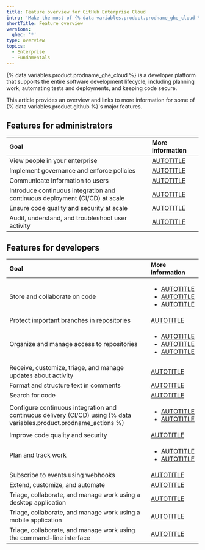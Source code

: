 ```yaml
---
title: Feature overview for GitHub Enterprise Cloud
intro: 'Make the most of {% data variables.product.prodname_ghe_cloud %} by learning about its features.'
shortTitle: Feature overview
versions:
  ghec: '*'
type: overview
topics:
  - Enterprise
  - Fundamentals
---
```


{% data variables.product.prodname_ghe_cloud %} is a developer platform that supports the entire software development lifecycle, including planning work, automating tests and deployments, and keeping code secure.

This article provides an overview and links to more information for some of {% data variables.product.github %}'s major features.

## Features for administrators

| Goal | More information |
| :- | :- |
| View people in your enterprise | [AUTOTITLE](/admin/managing-accounts-and-repositories/managing-users-in-your-enterprise/viewing-people-in-your-enterprise) |
| Implement governance and enforce policies | [AUTOTITLE](/admin/policies/enforcing-policies-for-your-enterprise) |
| Communicate information to users | [AUTOTITLE](/admin/managing-accounts-and-repositories/communicating-information-to-users-in-your-enterprise)
| Introduce continuous integration and continuous deployment (CI/CD) at scale | [AUTOTITLE](/admin/github-actions/getting-started-with-github-actions-for-your-enterprise/introducing-github-actions-to-your-enterprise) |
| Ensure code quality and security at scale | [AUTOTITLE](/code-security/adopting-github-advanced-security-at-scale/introduction-to-adopting-github-advanced-security-at-scale) |
| Audit, understand, and troubleshoot user activity | [AUTOTITLE](/admin/monitoring-activity-in-your-enterprise/reviewing-audit-logs-for-your-enterprise) |

## Features for developers

| Goal | More information |
| :- | :- |
| Store and collaborate on code | <ul><li>[AUTOTITLE](/repositories/creating-and-managing-repositories/about-repositories)</li><li>[AUTOTITLE](/pull-requests/collaborating-with-pull-requests/proposing-changes-to-your-work-with-pull-requests/about-pull-requests)</li><li>[AUTOTITLE](/pull-requests/collaborating-with-pull-requests/getting-started/best-practices-for-pull-requests)</li></ul> |
| Protect important branches in repositories | [AUTOTITLE](/repositories/configuring-branches-and-merges-in-your-repository/managing-rulesets/about-rulesets) |
| Organize and manage access to repositories | <ul><li>[AUTOTITLE](/organizations/collaborating-with-groups-in-organizations/about-organizations)</li><li>[AUTOTITLE](/admin/managing-accounts-and-repositories/managing-organizations-in-your-enterprise/best-practices-for-structuring-organizations-in-your-enterprise)</li><li>[AUTOTITLE](/organizations/organizing-members-into-teams/about-teams)</li></ul> |
| Receive, customize, triage, and manage updates about activity | [AUTOTITLE](/account-and-profile/managing-subscriptions-and-notifications-on-github/setting-up-notifications/about-notifications) |
| Format and structure text in comments | [AUTOTITLE](/get-started/writing-on-github) |
| Search for code | [AUTOTITLE](/search-github/github-code-search/using-github-code-search) |
| Configure continuous integration and continuous delivery (CI/CD) using {% data variables.product.prodname_actions %}  | <ul><li>[AUTOTITLE](/actions/automating-builds-and-tests/about-continuous-integration)</li><li>[AUTOTITLE](/actions/deployment/about-deployments/about-continuous-deployment)</li></ul> |
| Improve code quality and security | [AUTOTITLE](/get-started/learning-about-github/about-github-advanced-security#about-advanced-security-features) |
| Plan and track work | <ul><li>[AUTOTITLE](/issues/tracking-your-work-with-issues/about-issues)</li><li>[AUTOTITLE](/issues/planning-and-tracking-with-projects/learning-about-projects/about-projects)</li></ul> |
| Subscribe to events using webhooks | [AUTOTITLE](/webhooks/using-webhooks/creating-webhooks) |
| Extend, customize, and automate | [AUTOTITLE](/rest/overview/comparing-githubs-rest-api-and-graphql-api) |
| Triage, collaborate, and manage work using a desktop application | [AUTOTITLE](/desktop/overview/about-github-desktop) |
| Triage, collaborate, and manage work using a mobile application | [AUTOTITLE](/get-started/using-github/github-mobile) |
| Triage, collaborate, and manage work using the command-line interface | [AUTOTITLE](/github-cli/github-cli/about-github-cli) |
